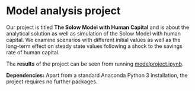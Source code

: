 # Model analysis project

Our project is titled **The Solow Model with Human Capital** and is about the analytical solution as well as simulation of the Solow Model with human capital. We examine scenarios with different initial values as well as the long-term effect on steady state values following a shock to the savings rate of human capital.

The **results** of the project can be seen from running [modelproject.ipynb](modelproject.ipynb).

**Dependencies:** Apart from a standard Anaconda Python 3 installation, the project requires no further packages.
